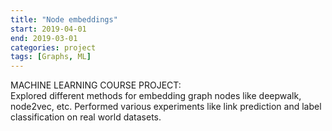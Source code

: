 ```yaml
---
title: "Node embeddings"
start: 2019-04-01
end: 2019-03-01
categories: project
tags: [Graphs, ML]
---
```


MACHINE LEARNING COURSE PROJECT:   
Explored different methods for embedding graph nodes like deepwalk, node2vec, etc. Performed various experiments like link prediction and label classification on real world datasets.
